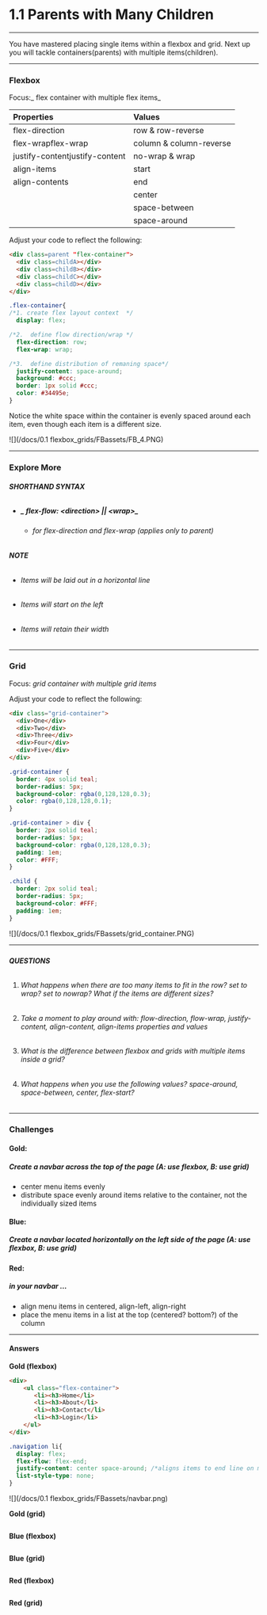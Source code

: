 # 1.1 Parents with Many Children

---

You have mastered placing single items within a flexbox and grid. Next up you will tackle containers\(parents\) with multiple items\(children\).

---

### Flexbox

Focus:_ flex container with multiple flex items_

| Properties | Values |
| :--- | :--- |
| flex-direction | row & row-reverse |
| flex-wrapflex-wrap | column & column-reverse |
| justify-contentjustify-content | no-wrap & wrap |
| align-items | start |
| align-contents | end |
|  | center |
|  | space-between |
|  | space-around |

Adjust your code to reflect the following:

```html
<div class=parent "flex-container">
  <div class=childA></div>
  <div class=childB></div>
  <div class=childC></div>
  <div class=childD></div>
</div>
```

```css
.flex-container{
/*1. create flex layout context  */
  display: flex;

/*2.  define flow direction/wrap */
  flex-direction: row;
  flex-wrap: wrap;

/*3.  define distribution of remaning space*/
  justify-content: space-around;
  background: #ccc;
  border: 1px solid #ccc;
  color: #34495e;
}
```

Notice the white space within the container is evenly spaced around each item, even though each item is a different size.

![](/docs/0.1 flexbox_grids/FBassets/FB_4.PNG)

---

### Explore  More

###### **SHORTHAND SYNTAX**

* ##### _ flex-flow: &lt;direction&gt; \|\| &lt;wrap&gt;_

  * ###### for flex-direction and flex-wrap \(applies only to parent\)

###### **NOTE**

* ###### Items will be laid out in a horizontal line
* ###### Items will start on the left
* ###### Items will retain their width

---

### Grid

Focus: _grid container with multiple grid items_

Adjust your code to reflect the following:

```html
<div class="grid-container">
  <div>One</div>
  <div>Two</div>
  <div>Three</div>
  <div>Four</div>
  <div>Five</div>
</div>
```

```css
.grid-container {
  border: 4px solid teal;
  border-radius: 5px;
  background-color: rgba(0,128,128,0.3);
  color: rgba(0,128,128,0.1);
}

.grid-container > div {
  border: 2px solid teal;
  border-radius: 5px;
  background-color: rgba(0,128,128,0.3);
  padding: 1em;
  color: #FFF;
}

.child {
  border: 2px solid teal;
  border-radius: 5px;
  background-color: #FFF;
  padding: 1em;
}
```

![](/docs/0.1 flexbox_grids/FBassets/grid_container.PNG)

---

### 

###### **QUESTIONS**

1. ###### What happens when there are too many items to fit in the row? set to wrap? set to nowrap? What if the items are different sizes?
2. ###### Take a moment to play around with: flow-direction, flow-wrap, justify-content, align-content, align-items properties and values
3. ###### What is the difference between flexbox and grids with multiple items inside a grid?
4. ###### What happens when you  use the following values? space-around, space-between, center, flex-start?

---

### Challenges

#### Gold:

##### Create a navbar across the top of the page \(A: use flexbox, B: use grid\)

* center menu items evenly
* distribute space evenly around items relative to the container, not the individually sized items

#### Blue:

##### Create a navbar located horizontally on the left side of the page \(A: use flexbox, B: use grid\)

#### Red:

##### in your navbar ...

* align  menu items in centered, align-left, align-right
* place the menu items in a list at the top \(centered? bottom?\) of the column 

---

#### Answers

**Gold \(flexbox\)**

```html
<div>
    <ul class="flex-container">
       <li><h3>Home</li>
       <li><h3>About</li>
       <li><h3>Contact</li>
       <li><h3>Login</li>
    </ul>
</div>
```

```css
.navigation li{
  display: flex;
  flex-flow: flex-end;
  justify-content: center space-around; /*aligns items to end line on main-axis*/
  list-style-type: none;
}
```

![](/docs/0.1 flexbox_grids/FBassets/navbar.png)

**Gold \(grid\)**

```

```

**Blue \(flexbox\)**

```

```

**Blue** **\(grid\)**

```

```

**Red \(flexbox\)**

```

```

**Red \(grid\)**

```

```



